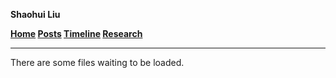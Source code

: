 **Shaohui Liu**

**[Home](index.html)    [Posts](posts.html)    [Timeline](timeline.html)    [Research](research.html)**

---

There are some files waiting to be loaded.

